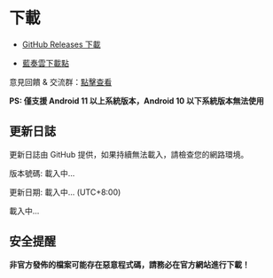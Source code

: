# 下載
<script>
  export default {
    mounted() {
      fetch('https://api.github.com/repos/Cemiuiler-Development-Team/Cemiuiler/releases/latest')
        .then(response => response.json())
        .then(data => {
          if (document.getElementById("info")) {
            const body = data.body.replace(/\r\n/g, '<br/>')
            document.getElementById('info').innerHTML = body
          }
          document.getElementById('version').innerHTML = data.name
          document.getElementById('date').innerHTML = data.published_at
          document.getElementById('hidden').innerHTML = ''
        })
    }
  }
  
</script>
- [GitHub Releases 下載](https://github.com/Cemiuiler-Development-Team/Cemiuiler/releases)
 
- [藍奏雲下載點](http://api.sevtinge.cc/update.php)

意見回饋 & 交流群：[點擊查看](/zh_TW/Support.html)

**PS: 僅支援 Android 11 以上系統版本，Android 10 以下系統版本無法使用**

## 更新日誌

<span id="hidden">更新日誌由 GitHub 提供，如果持續無法載入，請檢查您的網路環境。</span>

版本號碼: <span id="version">載入中...</span>

更新日期: <span id="date">載入中...</span> (UTC+8:00)

<p id="info">載入中...</p>

## 安全提醒

**非官方發佈的檔案可能存在惡意程式碼，請務必在官方網站進行下載！**

